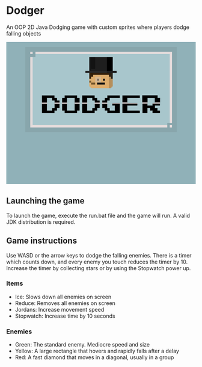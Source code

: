 # Dodger
An OOP 2D Java Dodging game with custom sprites where players dodge falling objects

![Menu](https://github.com/Dasanny/Dodger/blob/master/res/textures/title.png "Menu Screen")

## Launching the game
To launch the game, execute the run.bat file and the game will run. A valid JDK distribution is required.

## Game instructions
Use WASD or the arrow keys to dodge the falling enemies. There is a timer which counts down, and every enemy you touch reduces the timer by 10.
Increase the timer by collecting stars or by using the Stopwatch power up.

### Items
- Ice: Slows down all enemies on screen
- Reduce: Removes all enemies on screen
- Jordans: Increase movement speed
- Stopwatch: Increase time by 10 seconds

### Enemies
- Green: The standard enemy. Mediocre speed and size
- Yellow: A large rectangle that hovers and rapidly falls after a delay
- Red: A fast diamond that moves in a diagonal, usually in a group
